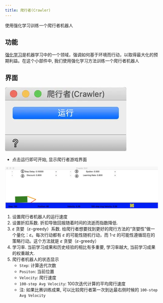 ```yaml
---
title: 爬行者(Crawler)
---
```


使用强化学习训练一个爬行者机器人




## 功能
[强化学习](https://en.wikipedia.org/wiki/Reinforcement_learning)是机器学习中的一个领域，强调如何基于环境而行动，以取得最大化的预期利益。在这个小部件中, 我们使用强化学习方法训练一个爬行者机器人


## 界面

![](/assets/images/reinforcement/crawler.png.webp)

* 点击运行即可开始, 显示爬行者游戏界面

![](/assets/images/reinforcement/crawler_stamped.png.webp)

1. 设置爬行者机器人的运行速度
2. 设置折扣系数. 折扣导致回报随着时间的流逝而指数降低.
3.  $\varepsilon$ 贪婪（$\varepsilon$-greedy）系数. 给爬行者想要找到更好的爬行方法的“贪婪性”做一个量化：$\varepsilon$。每次行动都有 $\varepsilon$ 的可能性随机行动，而 1-$\varepsilon$ 的可能性遵循现在的策略行动。这个方法就是 $\varepsilon$ 贪婪（$\varepsilon$-greedy）
4.  学习率. 当前学习成果和历史经验的相比有多重要, 学习率越大, 当前学习成果的权重越大.
5.  爬行者机器人的状态显示
       * `Step`: 计算迭代次数
       * `Positon`: 当前位置
       * `Velocity`: 爬行速度
       * `100-step Avg Velocity`: 100次迭代计算的平均爬行速度
       * 注: 如果比赛训练成果, 可以比较爬行者第一次到达最右侧时候的 `100-step Avg Velocity`